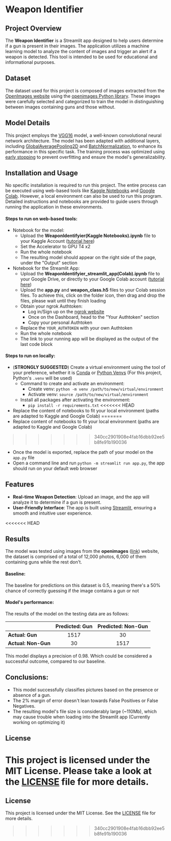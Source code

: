# Weapon Identifier

## Project Overview

The **Weapon Identifier** is a Streamlit app designed to help users determine if a gun is present in their images. The application utilizes a machine learning model to analyze the content of images and trigger an alert if a weapon is detected. This tool is intended to be used for educational and informational purposes.

## Dataset

The dataset used for this project is composed of images extracted from the [OpenImages website](https://storage.googleapis.com/openimages/web/index.html) using the [openimages Python library](https://pypi.org/project/openimages/). These images were carefully selected and categorized to train the model in distinguishing between images containing guns and those without.

## Model Details

This project employs the [VGG16](https://keras.io/api/applications/vgg/#vgg16-function) model, a well-known convolutional neural network architecture. The model has been adapted with additional layers, including [GlobalAveragePooling2D](https://www.tensorflow.org/api_docs/python/tf/keras/layers/GlobalAveragePooling2D) and [BatchNormalization](https://keras.io/api/layers/normalization_layers/batch_normalization/#batchnormalization-class), to enhance its performance in this specific task. The training process was optimized using [early stopping](https://keras.io/api/callbacks/early_stopping/#earlystopping-class) to prevent overfitting and ensure the model's generalizability.

## Installation and Usage

No specific installation is required to run this project. The entire process can be executed using web-based tools like [Kaggle Notebooks](https://www.kaggle.com/code) and [Google Colab](https://colab.research.google.com/). However, a local environment can also be used to run this program. Detailed instructions and notebooks are provided to guide users through running the application in these environments.

#### Steps to run on web-based tools:

- Notebook for the model:
    - Upload the **WeaponIdentifyier(Kaggle Notebooks).ipynb** file to your Kaggle Account ([tutorial here](https://www.youtube.com/watch?v=HaeoKp0akN0&t=4s))
    - Set the Accelerator to GPU T4 x2
    - Run the whole notebook
    - The resulting model should appear on the right side of the page, under the "Output" section
- Notebook for the Streamlit App:
    - Upload the **WeaponIdentifyier_streamlit_app(Colab).ipynb** file to your Google Drive, or directly to your Google Colab account ([tutorial here](https://www.youtube.com/watch?v=R3sKKvMCwTo))
    - Upload the **app.py** and **weapon_class.h5** files to your Colab session files. To achieve this, click on the folder icon, then drag and drop the files, please wait until they finish loading
    - Obtain your ngrok Authtoken:
        - Log in/Sign up on the [ngrok website](https://ngrok.com/)
        - Once on the Dashboard, head to the "Your Authtoken" section
        - Copy your personal Authtoken
    - Replace the `YOUR_AUTHTOKEN` with your own Authtoken
    - Run the whole notebook
    - The link to your running app will be displayed as the output of the last code block

#### Steps to run on locally:

- (**STRONGLY SUGGESTED**) Create a virtual environment using the tool of your preference, whether it is [Conda](https://conda.io/projects/conda/en/latest/user-guide/tasks/manage-environments.html) or [Python Venvs](https://docs.python.org/3/library/venv.html) (For this project, Python's `.venv` will be used)
    - Command to create and activate an environment:
        - Create venv: `python -m venv /path/to/new/virtual/environment`
        - Activate venv: `source /path/to/new/virtual/environment`
    - Install all packages after activating the environment:
        - `pip install -r requirements.txt`
<<<<<<< HEAD
- Replace the content of notebooks to fit your local environment (paths are adapted to Kaggle and Google Colab)
=======
- Replace content of notebooks to fit your local environment (paths are adapted to Kaggle and Google Colab)
>>>>>>> 340cc2901908e4fab16dbb92ee5b8fe91b190036
- Once the model is exported, replace the path of your model on the `app.py` file
- Open a command line and run `python -m streamlit run app.py`, the app should run on your default web browser

## Features

- **Real-time Weapon Detection**: Upload an image, and the app will analyze it to determine if a gun is present.
- **User-Friendly Interface**: The app is built using [Streamlit](https://streamlit.io/), ensuring a smooth and intuitive user experience.

<<<<<<< HEAD
## Results

The model was tested using images from the **openimages** ([link](https://storage.googleapis.com/openimages/web/index.html)) website, the dataset is comprised of a total of 12,000 photos, 6,000 of them containing guns while the rest don't.

#### Baseline:

The baseline for predictions on this dataset is 0.5, meaning there's a 50% chance of correctly guessing if the image contains a gun or not

#### Model's performance:

The results of the model on the testing data are as follows:

|                | Predicted: Gun | Predicted: Non-Gun |
|----------------|:--------------:|:------------------:|
| **Actual: Gun**      |      1517       |        30          |
| **Actual: Non-Gun**  |      30        |        1517          |


This model displays a precision of 0.98. Which could be considered a successful outcome, compared to our baseline.

## Conclusions:

- This model successfully classifies pictures based on the presence or absence of a gun. 
- The 2% margin of error doesn't lean towards False Positives or False Negatives.
- The resulting model's file size is considerably large (~110Mb), which may cause trouble when loading into the Streamlit app (Currently working on optimizing it)

## License

This project is licensed under the MIT License. Please take a look at the [LICENSE](LICENSE) file for more details.
=======
## License

This project is licensed under the MIT License. See the [LICENSE](LICENSE) file for more details.
>>>>>>> 340cc2901908e4fab16dbb92ee5b8fe91b190036
